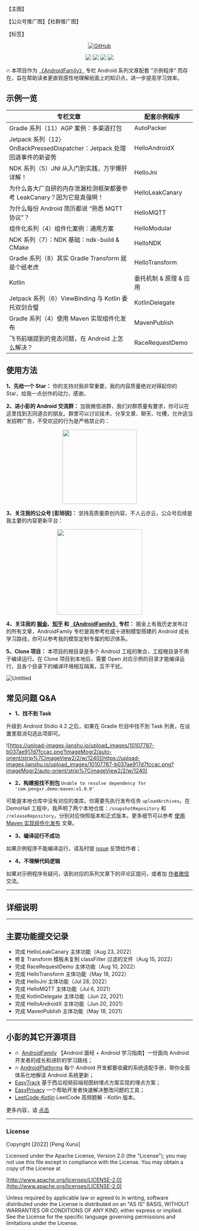 【主图】

【公众号推广图】【社群推广图】

【标签】

<p align='center'>
<a href="[https://github.com/pengxurui/DemoHall](https://github.com/pengxurui/DemoHall)" target="_blank"><img alt="GitHub" src="[https://img.shields.io/github/stars/pengxurui/DemoHall?label=Stars&style=flat-square&logo=GitHub](https://img.shields.io/github/stars/pengxurui/DemoHall?label=Stars&style=flat-square&logo=GitHub)"></a>
</p>

<p align='center'>
<a href="[https://www.github.com/pengxurui](https://www.github.com/pengxurui)" target="_blank"><img src="[https://img.shields.io/badge/作者-@彭旭锐-000000.svg?style=flat&logo=GitHub](https://img.shields.io/badge/%E4%BD%9C%E8%80%85-@%E5%BD%AD%E6%97%AD%E9%94%90-000000.svg?style=flat&logo=GitHub)"></a>
<a href="[https://github.com/pengxurui/Android-NoteBook/raw/master/images/搜一搜公众号.png](https://github.com/pengxurui/Android-NoteBook/raw/master/images/%E6%90%9C%E4%B8%80%E6%90%9C%E5%85%AC%E4%BC%97%E5%8F%B7.png)" target="_blank"><img src="[https://img.shields.io/badge/公众号-@彭旭锐-000000.svg?style=flat&logo=WeChat](https://img.shields.io/badge/%E5%85%AC%E4%BC%97%E5%8F%B7-@%E5%BD%AD%E6%97%AD%E9%94%90-000000.svg?style=flat&logo=WeChat)"></a>
<a href="[https://juejin.cn/user/1063982987230392](https://juejin.cn/user/1063982987230392)" target="_blank"><img src="[https://img.shields.io/badge/掘金-@彭旭锐-000000.svg?style=flat&logo=JueJin](https://img.shields.io/badge/%E6%8E%98%E9%87%91-@%E5%BD%AD%E6%97%AD%E9%94%90-000000.svg?style=flat&logo=JueJin)"></a>
<a href="[https://www.zhihu.com/people/pengxurui](https://www.zhihu.com/people/pengxurui)" target="_blank"><img src="[https://img.shields.io/badge/知乎-@彭旭锐-000000.svg?style=flat&logo=Zhihu](https://img.shields.io/badge/%E7%9F%A5%E4%B9%8E-@%E5%BD%AD%E6%97%AD%E9%94%90-000000.svg?style=flat&logo=Zhihu)"></a>
</p>

🔥 本项目作为 [《AndroidFamily》](https://github.com/pengxurui/AndroidFamily) 专栏 Android 系列文章配套 ”示例程序“ 而存在，旨在帮助读者更直观感性地理解纸面上的知识点，进一步提高学习效率。

## 示例一览

| 专栏文章 | 配套示例程序 |
| --- | --- |
| Gradle 系列（11）AGP 案例：多渠道打包 | AutoPacker |
| Jetpack 系列（12）OnBackPressedDispatcher：Jetpack 处理回退事件的新姿势 | HelloAndroidX |
| NDK 系列（5）JNI 从入门到实践，万字爆肝详解！ | HelloJni |
| 为什么各大厂自研的内存泄漏检测框架都要参考 LeakCanary？因为它是真强啊！ | HelloLeakCanary |
| 为什么每份 Android 简历都说 “熟悉 MQTT 协议”？ | HelloMQTT |
| 组件化系列（4）组件化案例：通用方案 | HelloModular |
| NDK 系列（7）：NDK 基础：ndk-build & CMake | HelloNDK |
| Gradle 系列（8）其实 Gradle Transform 就是个纸老虎 | HelloTransform |
| Kotlin | 委托机制 & 原理 & 应用 | KotlinDelegate |
| Jetpack 系列（6）ViewBinding 与 Kotlin 委托双剑合璧 | KotlinDelegate |
| Gradle 系列（4）使用 Maven 实现组件化发布 | MavenPublish |
| 飞书前端提到的竞态问题，在 Android 上怎么解决？ | RaceRequestDemo |

## 使用方法

**1、先给一个 Star：** 你的支持对我非常重要，我的内容质量绝对对得起你的 Star，给我一点创作的动力，感谢。

**2、进小彭的 Android 交流群：** 加我微信进群，我们对群质量有要求，你可以在这里找到志同道合的朋友。群里可以讨论技术、分享文章、聊天、吐槽，允许适当发招聘广告，不受欢迎的行为是严格禁止的：

<p align='center'>
<img src="[https://github.com/pengxurui/Android-NoteBook/raw/master/images/个人微信.jpeg](https://github.com/pengxurui/Android-NoteBook/raw/master/images/%E4%B8%AA%E4%BA%BA%E5%BE%AE%E4%BF%A1.jpeg)" width = "200" />
</p>

**3、关注我的公众号 [彭旭锐]：** 坚持高质量原创内容，不人云亦云，公众号后续是我主要的内容更新平台：

<p align='center'>
<img src="[https://github.com/pengxurui/Android-NoteBook/raw/master/images/公众号.jpg](https://github.com/pengxurui/Android-NoteBook/raw/master/images/%E5%85%AC%E4%BC%97%E5%8F%B7.jpg)" width = "230" />
</p>

**4、关注我的 [掘金](https://juejin.cn/user/1063982987230392)、[知乎](https://www.zhihu.com/people/pengxurui) 和 [《AndroidFamily》](https://github.com/pengxurui/AndroidFamily) 专栏：** 掘金上有我历史发布过的所有文章，AndroidFamily 专栏是我参考杜威十进制模型搭建的 Android 成长学习路线，你可以参考我的模型定制专属的知识体系。

**5、Clone 项目：** 本项目的根目录是多个 Android 工程的聚合，工程根目录不用于编译运行。在 Clone 项目到本地后，需要 Open 对应示例的目录才能编译运行，且各个目录下的编译环境相互隔离，互不干扰。

![Untitled](https://s3-us-west-2.amazonaws.com/secure.notion-static.com/cd00d3cd-238e-4035-8d5a-c4e289fa9a11/Untitled.png)

## 常见问题 Q&A

- **1、找不到 Task**

升级到 Android Stidio 4.2 之后，如果在 Gradle 栏目中找不到 Task 列表，在设置里取消勾选此项即可。

![https://upload-images.jianshu.io/upload_images/10107787-b037ae917d7fccac.png?imageMogr2/auto-orient/strip%7CimageView2/2/w/1240](https://upload-images.jianshu.io/upload_images/10107787-b037ae917d7fccac.png?imageMogr2/auto-orient/strip%7CimageView2/2/w/1240)

- **2、构建报找不到包** `Unable to resolve dependency for 'com.pengxr.demo:maven:v1.0.0’`

可能是本地仓库中没有对应的类库。你需要先执行发布任务 `uploadArchives`。在 DemoHall 工程中，我声明了两个本地仓库：`/snapshotRepository` 和 `/releaseRepository`，分别对应快照版本和正式版本。更多细节可以参考 [使用 Maven 实现组件化发布](https://juejin.cn/post/6963633839860088846) 文章。

- **3、编译运行不成功**

如果示例程序不能编译运行，请及时提 [issue](https://github.com/pengxurui/AndroidFamilyDemo/issues) 反馈给作者；

- **4、不理解代码逻辑**

如果对示例程序有疑问，请到对应的系列文章下的评论区提问，或者加 [作者微信](https://github.com/pengxurui/AndroidFamily/blob/master/images/%E4%B8%AA%E4%BA%BA%E5%BE%AE%E4%BF%A1.jpeg) 交流。

---

## 详细说明

---

## 主要功能提交记录

- 完成 HelloLeakCanary 主体功能（Aug 23, 2022）
- 修复 Transform 模板未复制 classFilter 过滤的文件（Aug 15, 2022）
- 完成 RaceRequestDemo 主体功能（Aug 10, 2022）
- 完成 HelloTransform 主体功能（May 18, 2022）
- 完成 HelloJni 主体功能（Jul 28, 2022）
- 完成 HelloMQTT 主体功能（Jul 6, 2021）
- 完成 KotlinDelegate 主体功能（Jun 22, 2021）
- 完成 HelloAndroidX 主体功能（Jun 20, 2021）
- 完成 MavenPublish 主体功能（May 18, 2021）

---

## 小彭的其它开源项目

- 🔥  [AndroidFamily](https://github.com/pengxurui/AndroidFamily) 【Android 面经 + Android 学习指南】一份面向 Android 开发者的成长和进阶的学习路线；
- 🔥 [AndroidPlatforms](https://github.com/pengxurui/AndroidPlatforms) 每个 Android 开发都要收藏的系统适配手册，带你全面体系化地解读 Android 系统更新；
- [EasyTrack](https://github.com/pengxurui/EasyTrack) 基于西瓜视频前端视图树埋点方案实现的埋点方案；
- [EasyPrivacy](https://github.com/pengxurui/EasyPrivacy) 一个帮助开发者快速解决整改问题的工具；
- [LeetCode-Kotlin](https://github.com/pengxurui/LeetCode-Kotlin) LeetCode 高频题解 - Kotlin 版本。

更多内容，请 [点击](https://juejin.cn/user/1063982987230392)

---

### License

Copyright [2022] [Peng Xurui]

Licensed under the Apache License, Version 2.0 (the "License");
you may not use this file except in compliance with the License.
You may obtain a copy of the License at

[http://www.apache.org/licenses/LICENSE-2.0](http://www.apache.org/licenses/LICENSE-2.0)

Unless required by applicable law or agreed to in writing, software
distributed under the License is distributed on an "AS IS" BASIS,
WITHOUT WARRANTIES OR CONDITIONS OF ANY KIND, either express or implied.
See the License for the specific language governing permissions and
limitations under the License.
